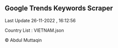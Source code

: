 

## Google Trends Keywords Scraper 
 
Last Update 26-11-2022 , 16:12:56

Country List :
VIETNAM.json



© Abdul Muttaqin 
